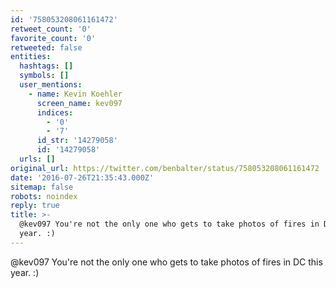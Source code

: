 ```yaml
---
id: '758053208061161472'
retweet_count: '0'
favorite_count: '0'
retweeted: false
entities:
  hashtags: []
  symbols: []
  user_mentions:
    - name: Kevin Koehler
      screen_name: kev097
      indices:
        - '0'
        - '7'
      id_str: '14279058'
      id: '14279058'
  urls: []
original_url: https://twitter.com/benbalter/status/758053208061161472
date: '2016-07-26T21:35:43.000Z'
sitemap: false
robots: noindex
reply: true
title: >-
  @kev097 You're not the only one who gets to take photos of fires in DC this
  year. :)
---
```


@kev097 You're not the only one who gets to take photos of fires in DC this year. :)